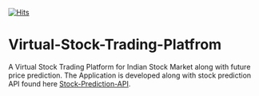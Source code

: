 [![Hits](https://hits.seeyoufarm.com/api/count/incr/badge.svg?url=https%3A%2F%2Fgithub.com%2Fdhmehta24%2FVirtual-Stock-Trading-Platform&count_bg=%2379C83D&title_bg=%23555555&icon=&icon_color=%23E7E7E7&title=hits&edge_flat=false)](https://hits.seeyoufarm.com)

# Virtual-Stock-Trading-Platfrom
A Virtual Stock Trading Platform for Indian Stock Market along with future price prediction. The Application is developed along with stock prediction API found here [Stock-Prediction-API](https://github.com/dhmehta24/Stock-Prediction-API).

